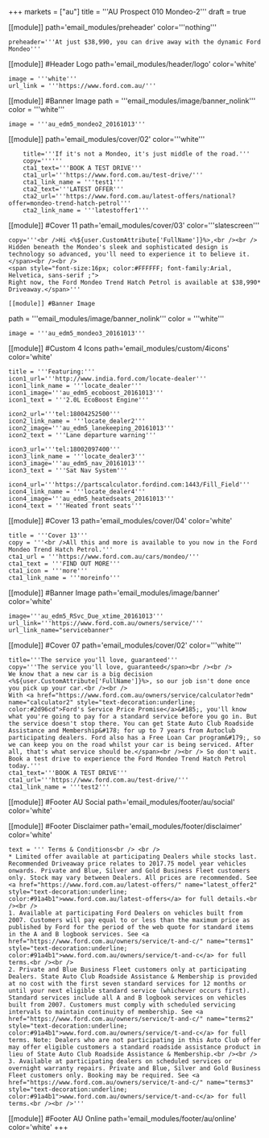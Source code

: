+++
markets = ["au"]
title = '''AU Prospect 010 Mondeo-2'''
draft = true

[[module]]
path='email_modules/preheader'
color='''nothing'''

	preheader='''At just $38,990, you can drive away with the dynamic Ford Mondeo'''

[[module]] #Header Logo
path='email_modules/header/logo'
color='white'

	image = '''white'''
	url_link = '''https://www.ford.com.au/'''

[[module]] #Banner Image
path = '''email_modules/image/banner_nolink'''
color = '''white'''

	image = '''au_edm5_mondeo2_20161013'''

[[module]]
path='email_modules/cover/02'
color='''white'''

		title='''If it's not a Mondeo, it's just middle of the road.'''
		copy=''''''
		cta1_text='''BOOK A TEST DRIVE'''
		cta1_url='''https://www.ford.com.au/test-drive/'''
		cta1_link_name = '''test1'''
		cta2_text='''LATEST OFFER'''
		cta2_url='''https://www.ford.com.au/latest-offers/national?offer=mondeo-trend-hatch-petrol'''
		cta2_link_name = '''latestoffer1'''

[[module]] #Cover 11
path='email_modules/cover/03'
color='''slatescreen'''

	copy='''<br />Hi <%${user.CustomAttribute['FullName']}%>,<br /><br />
	Hidden beneath the Mondeo's sleek and sophisticated design is technology so advanced, you'll need to experience it to believe it.</span><br /><br />
	<span style="font-size:16px; color:#FFFFFF; font-family:Arial, Helvetica, sans-serif ;">
	Right now, the Ford Mondeo Trend Hatch Petrol is available at $38,990* Driveaway.</span>'''

	[[module]] #Banner Image
path = '''email_modules/image/banner_nolink'''
color = '''white'''

	image = '''au_edm5_mondeo3_20161013'''

[[module]] #Custom 4 Icons
path='email_modules/custom/4icons'
color='white'

	title = '''Featuring:'''
	icon1_url='''http://www.india.ford.com/locate-dealer'''
	icon1_link_name = '''locate_dealer'''
	icon1_image='''au_edm5_ecoboost_20161013'''
	icon1_text = '''2.0L EcoBoost Engine'''

	icon2_url='''tel:18004252500'''
	icon2_link_name = '''locate_dealer2'''
	icon2_image='''au_edm5_lanekeeping_20161013'''
	icon2_text = '''Lane departure warning'''

	icon3_url='''tel:18002097400'''
	icon3_link_name = '''locate_dealer3'''
	icon3_image='''au_edm5_nav_20161013'''
	icon3_text = '''Sat Nav System'''

	icon4_url='''https://partscalculator.fordind.com:1443/Fill_Field'''
	icon4_link_name = '''locate_dealer4'''
	icon4_image='''au_edm5_heatedseats_20161013'''
	icon4_text = '''Heated front seats'''

[[module]] #Cover 13
path='email_modules/cover/04'
color='white'

	title = '''Cover 13'''
	copy = '''<br />All this and more is available to you now in the Ford Mondeo Trend Hatch Petrol.'''
	cta1_url = '''https://www.ford.com.au/cars/mondeo/'''
	cta1_text = '''FIND OUT MORE'''
	cta1_icon = '''more'''
	cta1_link_name = '''moreinfo'''

[[module]] #Banner Image
path='email_modules/image/banner'
color='white'

	image='''au_edm5_RSvc_Due_xtime_20161013'''
	url_link='''https://www.ford.com.au/owners/service/'''
	url_link_name="servicebanner"

[[module]] #Cover 07
path='email_modules/cover/02'
color='''white'''

	title='''The service you'll love, guaranteed'''
	copy='''The service you'll love, guaranteed</span><br /><br />
	We know that a new car is a big decision <%${user.CustomAttribute['FullName']}%>, so our job isn't done once you pick up your car.<br /><br />
	With <a href="https://www.ford.com.au/owners/service/calculator?edm" name="calculator2" style="text-decoration:underline; color:#2d96cd">Ford's Service Price Promise</a>&#185;, you'll know what you're going to pay for a standard service before you go in. But the service doesn't stop there. You can get State Auto Club Roadside Assistance and Membership&#178; for up to 7 years from Autoclub participating dealers. Ford also has a Free Loan Car program&#179;, so we can keep you on the road whilst your car is being serviced. After all, that's what service should be.</span><br /><br /> So don't wait. Book a test drive to experience the Ford Mondeo Trend Hatch Petrol today.'''
	cta1_text='''BOOK A TEST DRIVE'''
	cta1_url='''https://www.ford.com.au/test-drive/'''
	cta1_link_name = '''test2'''


[[module]] #Footer AU Social
path='email_modules/footer/au/social'
color='white'

[[module]] #Footer Disclaimer
path='email_modules/footer/disclaimer'
color='white'

	text = ''' Terms & Conditions<br /> <br />
	* Limited offer available at participating Dealers while stocks last. Recommended Driveaway price relates to 2017.75 model year vehicles onwards. Private and Blue, Silver and Gold Business Fleet customers only. Stock may vary between Dealers. All prices are recommended. See <a href="https://www.ford.com.au/latest-offers/" name="latest_offer2" style="text-decoration:underline; color:#91a4b1">www.ford.com.au/latest-offers</a> for full details.<br /><br />
	1. Available at participating Ford Dealers on vehicles built from 2007. Customers will pay equal to or less than the maximum price as published by Ford for the period of the web quote for standard items in the A and B logbook services. See <a href="https://www.ford.com.au/owners/service/t-and-c/" name="terms1" style="text-decoration:underline; color:#91a4b1">www.ford.com.au/owners/service/t-and-c</a> for full terms.<br /><br />
	2. Private and Blue Business Fleet customers only at participating Dealers. State Auto Club Roadside Assistance & Membership is provided at no cost with the first seven standard services for 12 months or until your next eligible standard service (whichever occurs first). Standard services include all A and B logbook services on vehicles built from 2007. Customers must comply with scheduled servicing intervals to maintain continuity of membership. See <a href="https://www.ford.com.au/owners/service/t-and-c/" name="terms2" style="text-decoration:underline; color:#91a4b1">www.ford.com.au/owners/service/t-and-c</a> for full terms. Note: Dealers who are not participating in this Auto Club offer may offer eligible customers a standard roadside assistance product in lieu of State Auto Club Roadside Assistance & Membership.<br /><br />
	3. Available at participating dealers on scheduled services or overnight warranty repairs. Private and Blue, Silver and Gold Business Fleet customers only. Booking may be required. See <a href="https://www.ford.com.au/owners/service/t-and-c/" name="terms3" style="text-decoration:underline; color:#91a4b1">www.ford.com.au/owners/service/t-and-c</a> for full terms.<br /><br />'''


[[module]] #Footer AU Online
path='email_modules/footer/au/online'
color='white'
+++